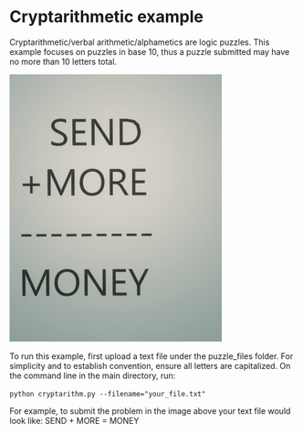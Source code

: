 # Cryptarithmetic example
Cryptarithmetic/verbal arithmetic/alphametics are logic puzzles.
This example focuses on puzzles in base 10, thus a puzzle submitted may have no more than 10 letters total.

![example puzzle](/images/cryptarithmetic_ex.png)

To run this example, first upload a text file under the puzzle_files folder.
For simplicity and to establish convention, ensure all letters are capitalized. 
On the command line in the main directory, run:

`python cryptarithm.py --filename="your_file.txt"`

For example, to submit the problem in the image above your text file would look like:
SEND + MORE = MONEY
